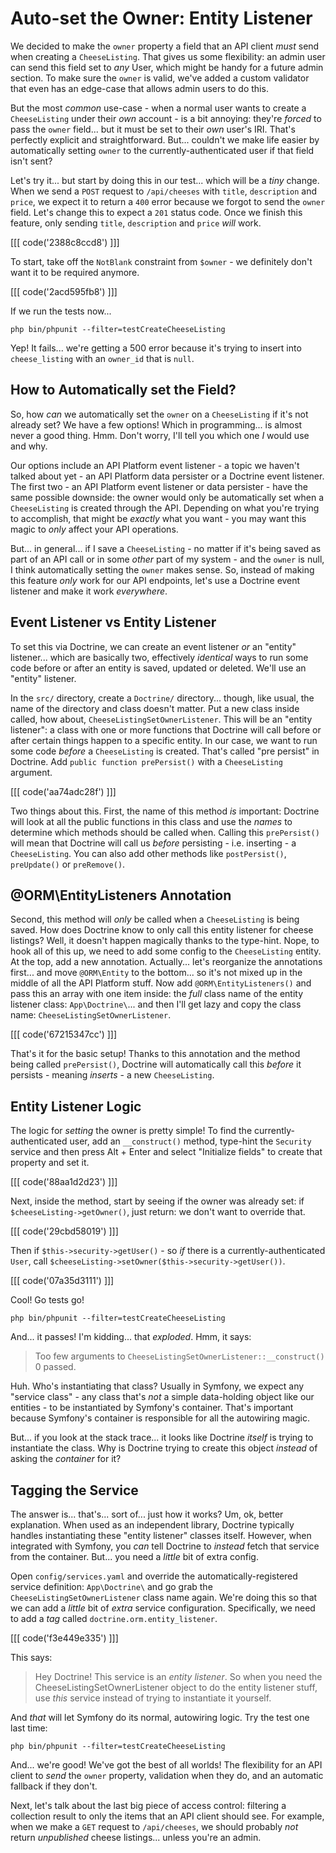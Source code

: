 # Auto-set the Owner: Entity Listener

We decided to make the `owner` property a field that an API client *must* send
when creating a `CheeseListing`. That gives us some flexibility: an admin user
can send this field set to *any* User, which might be handy for a future admin
section. To make sure the `owner` is valid, we've added a custom validator that
even has an edge-case that allows admin users to do this.

But the most *common* use-case - when a normal user wants to create a
`CheeseListing` under their *own* account - is a bit annoying: they're *forced*
to pass the `owner` field... but it must be set to their *own* user's IRI.
That's perfectly explicit and straightforward. But... couldn't we make life easier
by automatically setting `owner` to the currently-authenticated user if that
field isn't sent?

Let's try it... but start by doing this in our test... which will be a *tiny* change.
When we send a `POST` request to `/api/cheeses` with `title`, `description`
and `price`, we expect it to return a `400` error because we forgot to send the
`owner` field. Let's change this to expect a `201` status code. Once we finish
this feature, only sending `title`, `description` and `price` *will* work.

[[[ code('2388c8ccd8') ]]]

To start, take off the `NotBlank` constraint from `$owner` - we definitely don't
want it to be required anymore.

[[[ code('2acd595fb8') ]]]

If we run the tests now...

```terminal-silent
php bin/phpunit --filter=testCreateCheeseListing
```

Yep! It fails... we're getting a 500 error because it's trying to insert into
`cheese_listing` with an `owner_id` that is `null`.

## How to Automatically set the Field?

So, how *can* we automatically set the `owner` on a `CheeseListing` if it's
not already set? We have a few options! Which in programming... is almost never
a good thing. Hmm. Don't worry, I'll tell you which one *I* would use and why.

Our options include an API Platform event listener - a topic we haven't talked
about yet - an API Platform data persister or a Doctrine event listener. The first
two - an API Platform event listener or data persister - have the same possible
downside: the owner would only be automatically set when a `CheeseListing` is
created through the API. Depending on what you're trying to accomplish, that
might be *exactly* what you want - you may want this magic to *only* affect your
API operations.

But... in general... if I save a `CheeseListing` - no matter if it's being saved
as part of an API call or in some *other* part of my system - and the `owner` is
null, I think automatically setting the `owner` makes sense. So, instead of
making this feature *only* work for our API endpoints, let's use a Doctrine
event listener and make it work *everywhere*.

## Event Listener vs Entity Listener

To set this via Doctrine, we can create an event listener *or* an "entity" listener...
which are basically two, effectively *identical* ways to run some code before
or after an entity is saved, updated or deleted. We'll use an "entity" listener.

In the `src/` directory, create a `Doctrine/` directory... though, like usual, the
name of the directory and class doesn't matter. Put a new class inside called, how
about, `CheeseListingSetOwnerListener`. This will be an "entity listener": a class
with one or more functions that Doctrine will call before or after certain things
happen to a specific entity. In our case, we want to run some code *before* a
`CheeseListing` is created. That's called "pre persist" in Doctrine. Add
`public function prePersist()` with a `CheeseListing` argument.

[[[ code('aa74adc28f') ]]]

Two things about this. First, the name of this method *is* important: Doctrine
will look at all the public functions in this class and use the *names* to determine
which methods should be called when. Calling this `prePersist()` will mean
that Doctrine will call us *before* persisting - i.e. inserting - a `CheeseListing`.
You can also add other methods like `postPersist()`, `preUpdate()` or `preRemove()`.

## @ORM\EntityListeners Annotation

Second, this method will *only* be called when a `CheeseListing` is being saved.
How does Doctrine know to only call this entity listener for cheese listings?
Well, it doesn't happen magically thanks to the type-hint. Nope, to hook all of
this up, we need to add some config to the `CheeseListing` entity. At the top,
add a new annotation. Actually... let's reorganize the annotations first... and
move `@ORM\Entity` to the bottom... so it's not mixed up in the middle of all the
API Platform stuff. Now add `@ORM\EntityListeners()` and pass this an array with
one item inside: the *full* class name of the entity listener class:
`App\Doctrine\`... and then I'll get lazy and copy the class name:
`CheeseListingSetOwnerListener`.

[[[ code('67215347cc') ]]]

That's it for the basic setup! Thanks to this annotation and the method being
called `prePersist()`, Doctrine will automatically call this *before* it
persists - meaning *inserts* - a new `CheeseListing`.

## Entity Listener Logic

The logic for *setting* the owner is pretty simple! To find the
currently-authenticated user, add an `__construct()` method, type-hint the
`Security` service and then press Alt + Enter and select "Initialize fields" to
create that property and set it.

[[[ code('88aa1d2d23') ]]]

Next, inside the method, start by seeing if the owner was already set: if
`$cheeseListing->getOwner()`, just return: we don't want to override that.

[[[ code('29cbd58019') ]]]

Then if `$this->security->getUser()` - so *if* there is a currently-authenticated
`User`, call `$cheeseListing->setOwner($this->security->getUser())`.

[[[ code('07a35d3111') ]]]

Cool! Go tests go!

```terminal-silent
php bin/phpunit --filter=testCreateCheeseListing
```

And... it passes! I'm kidding... that *exploded*. Hmm, it says:

> Too few arguments to `CheeseListingSetOwnerListener::__construct()` 0 passed.

Huh. Who's instantiating that class? Usually in Symfony, we expect
any "service class" - any class that's *not* a simple data-holding object like
our entities - to be instantiated by Symfony's container. That's important because Symfony's container is responsible for all the autowiring magic.

But... if you look at the stack trace... it looks like Doctrine *itself* is trying
to instantiate the class. Why is Doctrine trying to create this object *instead*
of asking the *container* for it?

## Tagging the Service

The answer is... that's... sort of... just how it works? Um, ok, better explanation.
When used as an independent library, Doctrine typically handles instantiating
these "entity listener" classes itself. However, when integrated with Symfony,
you *can* tell Doctrine to *instead* fetch that service from the container. But...
you need a *little* bit of extra config.

Open `config/services.yaml` and override the automatically-registered service
definition: `App\Doctrine\` and go grab the `CheeseListingSetOwnerListener`
class name again. We're doing this so that we can add a *little* bit of *extra*
service configuration. Specifically, we need to add a *tag* called
`doctrine.orm.entity_listener`.

[[[ code('f3e449e335') ]]]

This says:

> Hey Doctrine! This service is an *entity listener*. So when you need the
> CheeseListingSetOwnerListener object to do the entity listener stuff, use
> *this* service instead of trying to instantiate it yourself.

And *that* will let Symfony do its normal, autowiring logic. Try the
test one last time:

```terminal-silent
php bin/phpunit --filter=testCreateCheeseListing
```

And... we're good! We've got the best of all worlds! The flexibility for an API
client to *send* the `owner` property, validation when they do, and an automatic
fallback if they don't.

Next, let's talk about the last big piece of access control: filtering a collection
result to only the items that an API client should see. For example, when we make
a `GET` request to `/api/cheeses`, we should probably *not* return *unpublished*
cheese listings... unless you're an admin.
